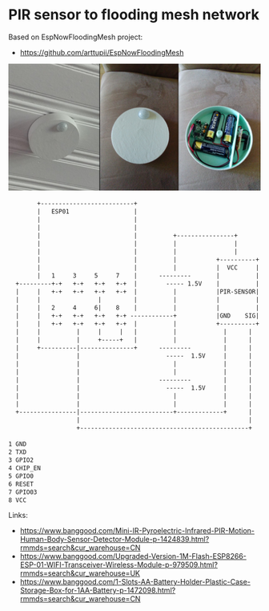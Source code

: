 # PIR sensor to flooding mesh network


Based on EspNowFloodingMesh project:
* https://github.com/arttupii/EspNowFloodingMesh

![alt text](https://raw.githubusercontent.com/arttupii/PirSendorNode/master/PirSensor.png)

```
        +--------------------------+
        |   ESP01                  |
        |                          |
        |                          |
        |                          |          +----------------+
        |                          |          |                |
        |                          |          |                |  
        |                          |          |           +----------+
        |                          |          |           |  VCC     |
        |   1     3     5     7    |      ---------       |          |
  +---------+-+   +-+   +-+   +-+  |        ----- 1.5V    |          |
  |     |   +-+   +-+   +-+   +-+  |          |           |PIR-SENSOR|
  |     |                |         |          |           |          |
  |     |   2     4     6|    8    |          |           |          |
  |     |   +-+   +-+   +-+   +-+ ------------+           |GND    SIG|
  |     |   +-+   +-+   +-+   +-+  |          |           +----------+
  |     |          |     |     |   |          |             |      |
  |     |          |     +-----+   |          |             |      |
  |     +----------|---------------+      ---------         |      |
  |                |                        -----  1.5V     |      |
  |                |                          |             |      |
  |                |                          |             |      |
  |                |                      ---------         |      |
  |                |                        -----  1.5V     |      |
  |                |                          |             |      |
  |                |                          |             |      |
  +----------------|--------------------------+-------------+      |
                   |                                               |
                   +-----------------------------------------------+

1 GND
2 TXD
3 GPIO2
4 CHIP_EN
5 GPIO0
6 RESET
7 GPIO03
8 VCC
```
Links:
  * https://www.banggood.com/Mini-IR-Pyroelectric-Infrared-PIR-Motion-Human-Body-Sensor-Detector-Module-p-1424839.html?rmmds=search&cur_warehouse=CN
  * https://www.banggood.com/Upgraded-Version-1M-Flash-ESP8266-ESP-01-WIFI-Transceiver-Wireless-Module-p-979509.html?rmmds=search&cur_warehouse=UK
  * https://www.banggood.com/1-Slots-AA-Battery-Holder-Plastic-Case-Storage-Box-for-1AA-Battery-p-1472098.html?rmmds=search&cur_warehouse=CN
